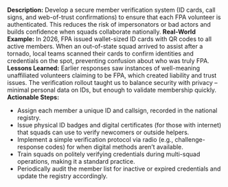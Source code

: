 **Description:** Develop a secure member verification system (ID cards, call signs, and web-of-trust confirmations) to ensure that each FPA volunteer is authenticated. This reduces the risk of impersonators or bad actors and builds confidence when squads collaborate nationally.
**Real-World Example:** In 2026, FPA issued wallet-sized ID cards with QR codes to all active members. When an out-of-state squad arrived to assist after a tornado, local teams scanned their cards to confirm identities and credentials on the spot, preventing confusion about who was truly FPA.
**Lessons Learned:** Earlier responses saw instances of well-meaning unaffiliated volunteers claiming to be FPA, which created liability and trust issues. The verification rollout taught us to balance security with privacy – minimal personal data on IDs, but enough to validate membership quickly.
**Actionable Steps:**  
- Assign each member a unique ID and callsign, recorded in the national registry.  
- Issue physical ID badges and digital certificates (for those with internet) that squads can use to verify newcomers or outside helpers.  
- Implement a simple verification protocol via radio (e.g., challenge-response codes) for when digital methods aren’t available.  
- Train squads on politely verifying credentials during multi-squad operations, making it a standard practice.  
- Periodically audit the member list for inactive or expired credentials and update the registry accordingly.